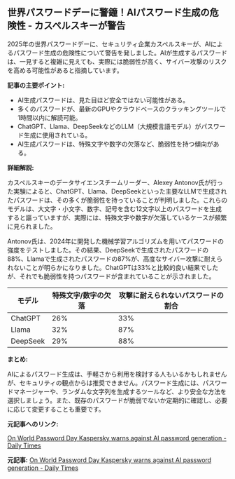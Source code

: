 ## 世界パスワードデーに警鐘！AIパスワード生成の危険性 - カスペルスキーが警告

2025年の世界パスワードデーに、セキュリティ企業カスペルスキーが、AIによるパスワード生成の危険性について警告を発しました。AIが生成するパスワードは、一見すると複雑に見えても、実際には脆弱性が高く、サイバー攻撃のリスクを高める可能性があると指摘しています。

**記事の主要ポイント:**

* AI生成パスワードは、見た目ほど安全ではない可能性がある。
* 多くのパスワードが、最新のGPUやクラウドベースのクラッキングツールで1時間以内に解読可能。
* ChatGPT、Llama、DeepSeekなどのLLM（大規模言語モデル）がパスワード生成に使用されている。
* AI生成パスワードは、特殊文字や数字の欠落など、脆弱性を持つ傾向がある。

**詳細解説:**

カスペルスキーのデータサイエンスチームリーダー、Alexey Antonov氏が行った実験によると、ChatGPT、Llama、DeepSeekといった主要なLLMで生成されたパスワードは、その多くが脆弱性を持っていることが判明しました。これらのモデルは、大文字・小文字、数字、記号を含む12文字以上のパスワードを生成すると謳っていますが、実際には、特殊文字や数字が欠落しているケースが頻繁に見られました。

Antonov氏は、2024年に開発した機械学習アルゴリズムを用いてパスワードの強度をテストしました。その結果、DeepSeekで生成されたパスワードの88%、Llamaで生成されたパスワードの87%が、高度なサイバー攻撃に耐えられないことが明らかになりました。ChatGPTは33%と比較的良い結果でしたが、それでも脆弱性を持つパスワードが含まれていることが示されました。

| モデル | 特殊文字/数字の欠落 | 攻撃に耐えられないパスワードの割合 |
| ----------- | ------------------- | -------------------------------- |
| ChatGPT | 26% | 33% |
| Llama | 32% | 87% |
| DeepSeek | 29% | 88% |

**まとめ:**

AIによるパスワード生成は、手軽さから利用を検討する人もいるかもしれませんが、セキュリティの観点からは推奨できません。パスワード生成には、パスワードマネージャーや、ランダムな文字列を生成するツールなど、より安全な方法を選択しましょう。また、既存のパスワードが脆弱でないか定期的に確認し、必要に応じて変更することも重要です。

**元記事へのリンク:**

[On World Password Day Kaspersky warns against AI password generation - Daily Times](https://dailytimes.com.pk/1235633/on-world-password-day-kaspersky-warns-against-ai-password-generation/)


**元記事:** [On World Password Day Kaspersky warns against AI password generation - Daily Times](https://dailytimes.com.pk/1295016/on-world-password-day-kaspersky-warns-against-ai-password-generation/)